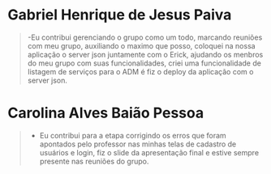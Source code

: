 # Gabriel Henrique de Jesus Paiva
>-Eu contribui gerenciando o grupo como um todo, marcando reuniões com meu grupo, auxiliando o maximo que posso, coloquei na nossa aplicação o server json juntamente com o Erick, ajudando os menbros do meu grupo com suas funcionalidades, criei uma funcionalidade de listagem de serviços para o ADM é fiz o deploy da aplicação com o server json.

# Carolina Alves Baião Pessoa
>- Eu contribui para a etapa corrigindo os erros que foram apontados pelo professor nas minhas telas de cadastro de usuários e login, fiz o slide da apresentação final e estive sempre presente nas reuniões do grupo.
